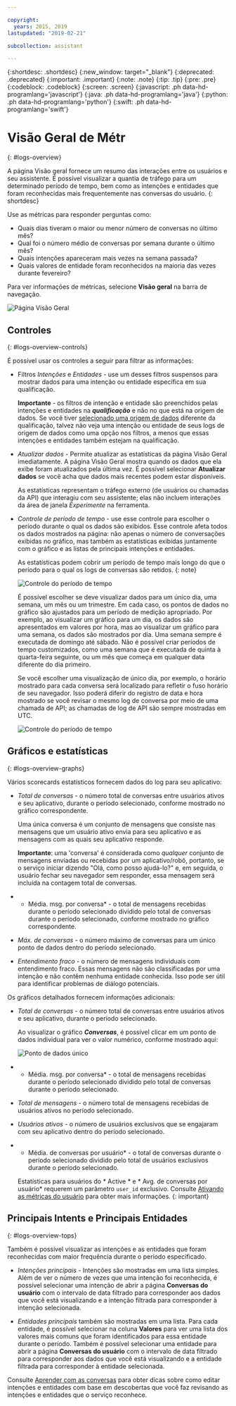 ```yaml
---

copyright:
  years: 2015, 2019
lastupdated: "2019-02-21"

subcollection: assistant

---
```


{:shortdesc: .shortdesc}
{:new_window: target="_blank"}
{:deprecated: .deprecated}
{:important: .important}
{:note: .note}
{:tip: .tip}
{:pre: .pre}
{:codeblock: .codeblock}
{:screen: .screen}
{:javascript: .ph data-hd-programlang='javascript'}
{:java: .ph data-hd-programlang='java'}
{:python: .ph data-hd-programlang='python'}
{:swift: .ph data-hd-programlang='swift'}

# Visão Geral de Métr
{: #logs-overview}

A página Visão geral fornece um resumo das interações entre os usuários e seu assistente. É possível visualizar a quantia de tráfego para um determinado período de tempo, bem como as intenções e entidades que foram reconhecidas mais frequentemente nas conversas do usuário.
{: shortdesc}

Use as métricas para responder perguntas como:

* Quais dias tiveram o maior ou menor número de conversas no último mês?
* Qual foi o número médio de conversas por semana durante o último mês?
* Quais intenções apareceram mais vezes na semana passada?
* Quais valores de entidade foram reconhecidos na maioria das vezes durante fevereiro?

Para ver informações de métricas, selecione **Visão geral** na barra de navegação.

  ![Página Visão Geral](images/oview.png)

## Controles
{: #logs-overview-controls}

É possível usar os controles a seguir para filtrar as informações:

- Filtros *Intenções* e *Entidades* - use um desses filtros suspensos para mostrar dados para uma intenção ou entidade específica em sua qualificação.

  **Importante** - os filtros de intenção e entidade são preenchidos pelas intenções e entidades na ***qualificação*** e não no que está na origem de dados. Se você tiver [selecionado uma origem de dados](/docs/services/assistant?topic=assistant-logs#logs-deploy-id) diferente da qualificação, talvez não veja uma intenção ou entidade de seus logs de origem de dados como uma opção nos filtros, a menos que essas intenções e entidades também estejam na qualificação.

- *Atualizar dados* - Permite atualizar as estatísticas da página Visão Geral imediatamente. A página Visão Geral mostra quando os dados que ela exibe foram atualizados pela última vez. É possível selecionar **Atualizar dados** se você acha que dados mais recentes podem estar disponíveis.

  As estatísticas representam o tráfego externo (de usuários ou chamadas da API) que interagiu com seu assistente; elas não incluem interações da área de janela *Experimente* na ferramenta.

- *Controle de período de tempo* - use esse controle para escolher o período durante o qual os dados são exibidos. Esse controle afeta todos os dados mostrados na página: não apenas o número de conversações exibidas no gráfico, mas também as estatísticas exibidas juntamente com o gráfico e as listas de principais intenções e entidades.

  As estatísticas podem cobrir um período de tempo mais longo do que o período para o qual os logs de conversas são retidos.
  {: note}

  ![Controle do período de tempo](images/oview-time.png)

  É possível escolher se deve visualizar dados para um único dia, uma semana, um mês ou um trimestre. Em cada caso, os pontos de dados no gráfico são ajustados para um período de medição apropriado. Por exemplo, ao visualizar um gráfico para um dia, os dados são apresentados em valores por hora, mas ao visualizar um gráfico para uma semana, os dados são mostrados por dia. Uma semana sempre é executada de domingo até sábado. Não é possível criar períodos de tempo customizados, como uma semana que é executada de quinta à quarta-feira seguinte, ou um mês que começa em qualquer data diferente do dia primeiro.

  Se você escolher uma visualização de único dia, por exemplo, o horário mostrado para cada conversa será localizado para refletir o fuso horário de seu navegador. Isso poderá diferir do registro de data e hora mostrado se você revisar o mesmo log de conversa por meio de uma chamada de API; as chamadas de log de API são sempre mostradas em UTC.

    ![Controle do período de tempo](images/oview-time2.png)

## Gráficos e estatísticas
{: #logs-overview-graphs}

Vários scorecards estatísticos fornecem dados do log para seu aplicativo:

* *Total de conversas* - o número total de conversas entre usuários ativos e seu aplicativo, durante o período selecionado, conforme mostrado no gráfico correspondente.

  Uma única conversa é um conjunto de mensagens que consiste nas mensagens que um usuário ativo envia para seu aplicativo e as mensagens com as quais seu aplicativo responde.

  **Importante**: uma 'conversa' é considerada como *qualquer* conjunto de mensagens enviadas ou recebidas por um aplicativo/robô, portanto, se o serviço iniciar dizendo "Olá, como posso ajudá-lo?" e, em seguida, o usuário fechar seu navegador sem responder, essa mensagem será incluída na contagem total de conversas.

* * Média. msg. por conversa* - o total de mensagens recebidas durante o período selecionado dividido pelo total de conversas durante o período selecionado, conforme mostrado no gráfico correspondente.
* *Máx. de conversas* - o número máximo de conversas para um único ponto de dados dentro do período selecionado.
* *Entendimento fraco* - o número de mensagens individuais com entendimento fraco. Essas mensagens não são classificadas por uma intenção e não contêm nenhuma entidade conhecida. Isso pode ser útil para identificar problemas de diálogo potenciais.

Os gráficos detalhados fornecem informações adicionais:

* *Total de conversas* - o número total de conversas entre usuários ativos e seu aplicativo, durante o período selecionado.

  Ao visualizar o gráfico ***Conversas***, é possível clicar em um ponto de dados individual para ver o valor numérico, conforme mostrado aqui:

  ![Ponto de dados único](images/oview-point.png)

* * Média. msg. por conversa* - o total de mensagens recebidas durante o período selecionado dividido pelo total de conversas durante o período selecionado.
* *Total de mensagens* - o número total de mensagens recebidas de usuários ativos no período selecionado.
* *Usuários ativos* - o número de usuários exclusivos que se engajaram com seu aplicativo dentro do período selecionado.
* * Média. de conversas por usuário* - o total de conversas durante o período selecionado dividido pelo total de usuários exclusivos durante o período selecionado.

  Estatísticas para usuários do  * Active *  e  * Avg. de conversas por usuário* requerem um parâmetro `user_id` exclusivo. Consulte [Ativando as métricas do usuário](/docs/services/assistant?topic=assistant-logs-resources#logs-resources-user-id) para obter mais informações.
  {: important}

## Principais Intents e Principais Entidades
{: #logs-overview-tops}

Também é possível visualizar as intenções e as entidades que foram reconhecidas com maior frequência durante o período especificado.

* *Intenções principais* - Intenções são mostradas em uma lista simples. Além de ver o número de vezes que uma intenção foi reconhecida, é possível selecionar uma intenção de abrir a página **Conversas do usuário** com o intervalo de data filtrado para corresponder aos dados que você está visualizando e a intenção filtrada para corresponder à intenção selecionada.

* *Entidades principais* também são mostradas em uma lista. Para cada entidade, é possível selecionar na coluna **Valores** para ver uma lista dos valores mais comuns que foram identificados para essa entidade durante o período. Também é possível selecionar uma entidade para abrir a página **Conversas do usuário** com o intervalo de data filtrado para corresponder aos dados que você está visualizando e a entidade filtrada para corresponder à entidade selecionada.

Consulte [Aprender com as conversas](/docs/services/assistant?topic=assistant-logs) para obter dicas sobre como editar intenções e entidades com base em descobertas que você faz revisando as intenções e entidades que o serviço reconhece.
